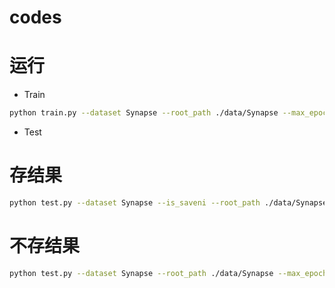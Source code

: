 # codes
# 运行
- Train

```bash
python train.py --dataset Synapse --root_path ./data/Synapse --max_epochs 150 --output_dir ./output  --img_size 224 --base_lr 0.05 --batch_size 24
```

- Test 
# 存结果
```bash
python test.py --dataset Synapse --is_saveni --root_path ./data/Synapse --max_epoch 150 --output_dir ./output --img_size 224 --base_lr 0.05 --batch_size 24
```

# 不存结果
```bash
python test.py --dataset Synapse --root_path ./data/Synapse --max_epoch 150 --output_dir ./output --img_size 224 --base_lr 0.05 --batch_size 24
```
